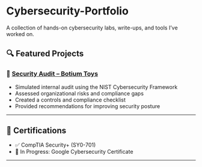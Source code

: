 # Cybersecurity-Portfolio
A collection of hands-on cybersecurity labs, write-ups, and tools I’ve worked on.

## 🔍 Featured Projects

### 📁 [Security Audit – Botium Toys](Labs/Security_Audit_Google_Cert/security_audit_report.md)

- Simulated internal audit using the NIST Cybersecurity Framework
- Assessed organizational risks and compliance gaps
- Created a controls and compliance checklist
- Provided recommendations for improving security posture

---

## 📜 Certifications

- ✅ CompTIA Security+ (SY0-701)
- 🎯 In Progress: Google Cybersecurity Certificate

---

